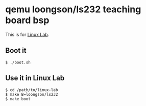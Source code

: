 
# qemu loongson/ls232 teaching board bsp

This is for [Linux Lab](https://tinylab.org/linux-lab).

## Boot it

    $ ./boot.sh

## Use it in Linux Lab

    $ cd /path/to/linux-lab
    $ make B=loongson/ls232
    $ make boot
